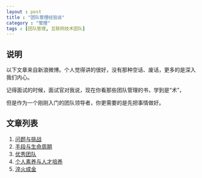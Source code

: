 ```yaml
---
layout : post
title : "团队管理经验谈"
category : "管理"
tags : [团队管理, 互联网技术团队]
---
```


## 说明

以下文章来自新浪微博。个人觉得讲的很好，没有那种空话、废话，更多的是深入我们内心。

记得面试的时候，面试官对我说，现在你看那些团队管理的书，学到是“术”，

但是作为一个刚刚入门的团队领导者，你更需要的是先把事情做好。

## 文章列表

 1. [问题与挑战](http://weibo.com/p/1001603832672320359247?mod=zwenzhang)
 2. [手段与生命周期](http://weibo.com/p/1001603833681868412254?mod=zwenzhang)
 3. [优秀团队](http://weibo.com/p/1001603834042846980417?mod=zwenzhang)
 4. [个人素养与人才培养](http://weibo.com/p/1001603834419021507716?mod=zwenzhang)
 5. [淬火成金](http://weibo.com/p/1001603834780855700761?mod=zwenzhang)

